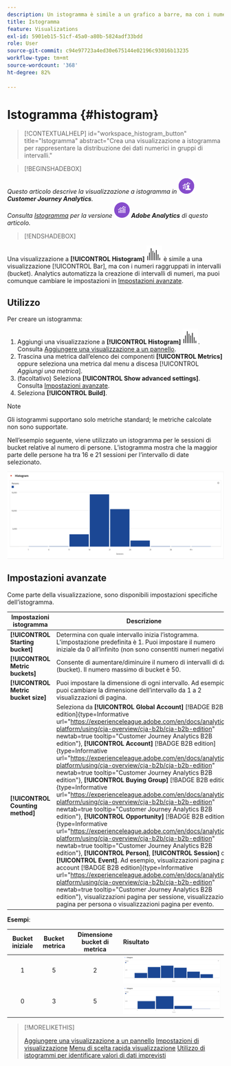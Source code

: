 ```yaml
---
description: Un istogramma è simile a un grafico a barre, ma con i numeri raggruppati in intervalli.
title: Istogramma
feature: Visualizations
exl-id: 5901eb15-51cf-45a0-a80b-5824adf33bdd
role: User
source-git-commit: c94e97723a4ed30e675144e02196c93016b13235
workflow-type: tm+mt
source-wordcount: '368'
ht-degree: 82%

---
```


# Istogramma {#histogram}

<!-- markdownlint-disable MD034 -->

>[!CONTEXTUALHELP]
>id="workspace_histogram_button"
>title="Istogramma"
>abstract="Crea una visualizzazione a istogramma per rappresentare la distribuzione dei dati numerici in gruppi di intervalli."

<!-- markdownlint-enable MD034 -->


>[!BEGINSHADEBOX]

_Questo articolo descrive la visualizzazione a istogramma in_ ![CustomerJourneyAnalytics](/help/assets/icons/CustomerJourneyAnalytics.svg) _**Customer Journey Analytics**._<br/>_Consulta [Istogramma](https://experienceleague.adobe.com/it/docs/analytics/analyze/analysis-workspace/visualizations/histogram) per la versione_ ![AdobeAnalytics](/help/assets/icons/AdobeAnalytics.svg) _**Adobe Analytics** di questo articolo._

>[!ENDSHADEBOX]


Una visualizzazione a **[!UICONTROL Histogram]** ![istogramma](/help/assets/icons/Histogram.svg) è simile a una visualizzazione [!UICONTROL Bar], ma con i numeri raggruppati in intervalli (bucket). Analytics automatizza la creazione di intervalli di numeri, ma puoi comunque cambiare le impostazioni in [Impostazioni avanzate](#advanced-settings).

## Utilizzo

Per creare un istogramma:

1. Aggiungi una visualizzazione a **[!UICONTROL Histogram]** ![istogramma](/help/assets/icons/Histogram.svg). Consulta [Aggiungere una visualizzazione a un pannello](freeform-analysis-visualizations.md#add-visualizations-to-a-panel).
1. Trascina una metrica dall’elenco dei componenti **[!UICONTROL Metrics]** oppure seleziona una metrica dal menu a discesa [!UICONTROL *Aggiungi una metrica*].
1. (facoltativo) Seleziona **[!UICONTROL Show advanced settings]**. Consulta [Impostazioni avanzate](#advanced-settings).
1. Seleziona **[!UICONTROL Build]**.

>[!NOTE]
>
>Gli istogrammi supportano solo metriche standard; le metriche calcolate non sono supportate.

Nell’esempio seguente, viene utilizzato un istogramma per le sessioni di bucket relative al numero di persone. L’istogramma mostra che la maggior parte delle persone ha tra 16 e 21 sessioni per l’intervallo di date selezionato.

![Istogramma](assets/histogram.png)

## Impostazioni avanzate

Come parte della visualizzazione, sono disponibili impostazioni specifiche dell’istogramma.

| Impostazioni istogramma | Descrizione |
|---|---|
| **[!UICONTROL Starting bucket]** | Determina con quale intervallo inizia l’istogramma. L’impostazione predefinita è 1. Puoi impostare il numero iniziale da 0 all’infinito (non sono consentiti numeri negativi). |
| **[!UICONTROL Metric buckets]** | Consente di aumentare/diminuire il numero di intervalli di dati (bucket). Il numero massimo di bucket è 50. |
| **[!UICONTROL Metric bucket size]** | Puoi impostare la dimensione di ogni intervallo. Ad esempio, puoi cambiare la dimensione dell’intervallo da 1 a 2 visualizzazioni di pagina. |
| **[!UICONTROL Counting method]** | Seleziona da **[!UICONTROL Global Account]** [!BADGE B2B edition]{type=Informative url="https://experienceleague.adobe.com/en/docs/analytics-platform/using/cja-overview/cja-b2b/cja-b2b-edition" newtab=true tooltip="Customer Journey Analytics B2B edition"}, **[!UICONTROL Account]** [!BADGE B2B edition]{type=Informative url="https://experienceleague.adobe.com/en/docs/analytics-platform/using/cja-overview/cja-b2b/cja-b2b-edition" newtab=true tooltip="Customer Journey Analytics B2B edition"}, **[!UICONTROL Buying Group]** [!BADGE B2B edition]{type=Informative url="https://experienceleague.adobe.com/en/docs/analytics-platform/using/cja-overview/cja-b2b/cja-b2b-edition" newtab=true tooltip="Customer Journey Analytics B2B edition"}, **[!UICONTROL Opportunity]** [!BADGE B2B edition]{type=Informative url="https://experienceleague.adobe.com/en/docs/analytics-platform/using/cja-overview/cja-b2b/cja-b2b-edition" newtab=true tooltip="Customer Journey Analytics B2B edition"}, **[!UICONTROL Person]**, **[!UICONTROL Session]** o **[!UICONTROL Event]**. Ad esempio, visualizzazioni pagina per account [!BADGE B2B edition]{type=Informative url="https://experienceleague.adobe.com/en/docs/analytics-platform/using/cja-overview/cja-b2b/cja-b2b-edition" newtab=true tooltip="Customer Journey Analytics B2B edition"}, visualizzazioni pagina per sessione, visualizzazioni pagina per persona o visualizzazioni pagina per evento. |

<!--Russ or Meike - Check Hit Type link above. -->

**Esempi**:

| Bucket iniziale | Bucket metrica | Dimensione bucket di metrica | Risultato |
|:----:|:--:|:--:|:--|
| 1 | 5 | 2 | ![Istogramma, bucket iniziale 1, bucket metrica 5, dimensione bucket metrica 2](assets/histogram-1-5-2.png) |
| 0 | 3 | 5 | ![Istogramma, bucket iniziale 0, bucket metrica 3, dimensione bucket metrica 5](assets/histogram-0-3-5.png) |

>[!MORELIKETHIS]
>
>[Aggiungere una visualizzazione a un pannello](/help/analysis-workspace/visualizations/freeform-analysis-visualizations.md#add-visualizations-to-a-panel)
>[Impostazioni di visualizzazione](/help/analysis-workspace/visualizations/freeform-analysis-visualizations.md#settings)
>[Menu di scelta rapida visualizzazione](/help/analysis-workspace/visualizations/freeform-analysis-visualizations.md#context-menu)
>[Utilizzo di istogrammi per identificare valori di dati imprevisti](https://experienceleaguecommunities.adobe.com/t5/adobe-analytics-blogs/using-histograms-to-identify-unexpected-data-values/ba-p/596168)

